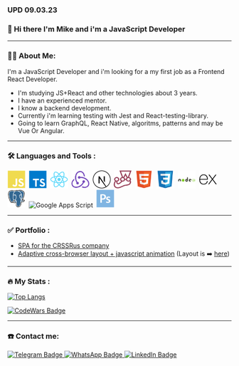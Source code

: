 ### UPD 09.03.23
### 👋 Hi there I'm Mike and i'm a JavaScript Developer

---
### :man_technologist: About Me:
I'm a JavaScript Developer and i'm looking for a my first job as a Frontend React Developer.
- I'm studying JS+React and other technologies about 3 years.
- I have an experienced mentor.
- I know a backend development.
- Currently i'm learning testing with Jest and React-testing-library.
- Going to learn GraphQL, React Native, algoritms, patterns and may be Vue Or Angular.

---
### :hammer_and_wrench: Languages and Tools :
<section>
  <div>
    <img src="https://github.com/devicons/devicon/blob/master/icons/javascript/javascript-plain.svg" title="JavaScript" alt="JavaScript" width="40" height="40"/>&nbsp;
    <img src="https://github.com/devicons/devicon/blob/master/icons/typescript/typescript-plain.svg" title="TypeScript" alt="TypeScript" width="40" height="40"/>&nbsp;
    <img src="https://github.com/devicons/devicon/blob/master/icons/react/react-original.svg" title="React" alt="React" width="40" height="40"/>&nbsp;
    <img src="https://github.com/devicons/devicon/blob/master/icons/redux/redux-original.svg" title="Redux" alt="Redux" width="40" height="40"/>&nbsp;
    <img src="https://github.com/devicons/devicon/blob/master/icons/nextjs/nextjs-line.svg" title="NextJS" alt="NextJs" width="40" height="40"/>&nbsp;
    <img src="https://github.com/devicons/devicon/blob/master/icons/jest/jest-plain.svg" title="Jest" alt="Jest" width="40" height="40"/>&nbsp;
    <img src="https://github.com/devicons/devicon/blob/master/icons/html5/html5-original.svg" title="HTML5" alt="HTML5" width="40" height="40"/>&nbsp;
    <img src="https://github.com/devicons/devicon/blob/master/icons/css3/css3-original.svg" title="CSS3" alt="CSS3" width="40" height="40"/>&nbsp;
    <img src="https://github.com/devicons/devicon/blob/master/icons/nodejs/nodejs-original-wordmark.svg" title="Node.Js" alt="Node.js" width="40" height="40"/>&nbsp;
    <img src="https://github.com/devicons/devicon/blob/master/icons/express/express-original.svg" title="Express" alt="Express" width="40" height="40"/>&nbsp;
    <img src="https://github.com/devicons/devicon/blob/master/icons/postgresql/postgresql-original.svg" title="PostgreSQL" alt="PostgreSQL" width="40" height="40"/>&nbsp;
    <img src="https://cdn-icons-png.flaticon.com/128/5968/5968494.png" title="Google Apps Script" alt="Google Apps Script" width="40" height="40"/>&nbsp;
    <img src="https://github.com/devicons/devicon/blob/master/icons/photoshop/photoshop-plain.svg" title="Photoshop" alt="Photoshop" width="40" height="40"/>&nbsp;
  </div>
</section>

---
### :white_check_mark: Portfolio :
- [SPA for the СRSSRus company](https://www.xn--p1abba.xn--p1ai/)
- [Adaptive cross-browser layout + javascript animation](https://testjob-eight.vercel.app/) (Layout is ➡️ [here](https://www.figma.com/file/YXCbNT4Jf9INk62BKTZw1z/%D0%A2%D0%B5%D1%81%D1%82%D0%BE%D0%B2%D0%BE%D0%B5-%D0%B7%D0%B0%D0%B4%D0%B0%D0%BD%D0%B8%D0%B5?node-id=0%3A1))

---
### :fire: My Stats :
[![Top Langs](https://github-readme-stats.vercel.app/api/top-langs/?username=Khoroshev-Mikhail&layout=compact)](https://github.com/anuraghazra/github-readme-stats)

<div>
  <a href="https://www.codewars.com/users/Khoroshev-Mikhail">
    <img src="https://www.codewars.com/users/Khoroshev-Mikhail/badges/large?theme=light" alt="CodeWars Badge"/>
  </a>
</div>

---
### ☎️ Contact me:
<section>
  <div id="badges">  
    <a href="https://www.t.me/Mikhail38">
      <img src="https://img.shields.io/badge/telegram-blue?style=for-the-badge&logo=telegram&logoColor=white" alt="Telegram Badge"/>
    </a>  
    <a href="https://wa.me/79836993884">
      <img src="https://img.shields.io/badge/WhatsApp-25D366?style=for-the-badge&logo=whatsapp&logoColor=white" alt="WhatsApp Badge"/>
    </a>
    <!---
    <a href="https://www.instagram.com/aa730aa">
      <img src="https://img.shields.io/badge/Instagram-red?style=for-the-badge&logo=Instagram&logoColor=white" alt="Instagram Badge"/>
    </a>
    --->
    <a href="https://www.linkedin.com/in/mikhail-khoroshev-159467265/">
      <img src="https://img.shields.io/badge/LinkedIn-blue?style=for-the-badge&logo=linkedin&logoColor=white" alt="LinkedIn Badge"/>
    </a> 
    
  </div>
</section>
